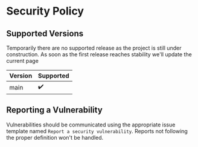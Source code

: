 # Security Policy

## Supported Versions

Temporarily there are no supported release as the project is still under construction.
As soon as the first release reaches stability we'll update the current page

| Version | Supported          |
| ------- | ------------------ |
| main    | ✔️ |

## Reporting a Vulnerability

Vulnerabilities should be communicated using the appropriate issue template named `Report a security vulnerability`.
Reports not following the proper definition won't be handled.

